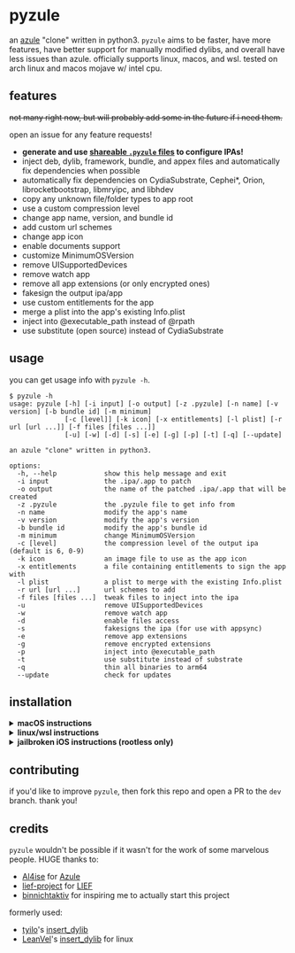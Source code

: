 # pyzule
an [azule](https://github.com/Al4ise/Azule) "clone" written in python3. `pyzule` aims to be faster, have more features, have better support for manually modified dylibs, and overall have less issues than azule. officially supports linux, macos, and wsl. tested on arch linux and macos mojave w/ intel cpu.

## features
~~not many right now, but will probably add some in the future if i need them.~~

open an issue for any feature requests!

- **generate and use [shareable `.pyzule` files](https://github.com/asdfzxcvbn/pyzule-gen) to configure IPAs!**
- inject deb, dylib, framework, bundle, and appex files and automatically fix dependencies when possible
- automatically fix dependencies on CydiaSubstrate, Cephei*, Orion, librocketbootstrap, libmryipc, and libhdev
- copy any unknown file/folder types to app root
- use a custom compression level
- change app name, version, and bundle id
- add custom url schemes
- change app icon
- enable documents support
- customize MinimumOSVersion
- remove UISupportedDevices
- remove watch app
- remove all app extensions (or only encrypted ones)
- fakesign the output ipa/app
- use custom entitlements for the app
- merge a plist into the app's existing Info.plist
- inject into @executable_path instead of @rpath
- use substitute (open source) instead of CydiaSubstrate

## usage
you can get usage info with `pyzule -h`.

```
$ pyzule -h
usage: pyzule [-h] [-i input] [-o output] [-z .pyzule] [-n name] [-v version] [-b bundle id] [-m minimum]
              [-c [level]] [-k icon] [-x entitlements] [-l plist] [-r url [url ...]] [-f files [files ...]]
              [-u] [-w] [-d] [-s] [-e] [-g] [-p] [-t] [-q] [--update]

an azule "clone" written in python3.

options:
  -h, --help            show this help message and exit
  -i input              the .ipa/.app to patch
  -o output             the name of the patched .ipa/.app that will be created
  -z .pyzule            the .pyzule file to get info from
  -n name               modify the app's name
  -v version            modify the app's version
  -b bundle id          modify the app's bundle id
  -m minimum            change MinimumOSVersion
  -c [level]            the compression level of the output ipa (default is 6, 0-9)
  -k icon               an image file to use as the app icon
  -x entitlements       a file containing entitlements to sign the app with
  -l plist              a plist to merge with the existing Info.plist
  -r url [url ...]      url schemes to add
  -f files [files ...]  tweak files to inject into the ipa
  -u                    remove UISupportedDevices
  -w                    remove watch app
  -d                    enable files access
  -s                    fakesigns the ipa (for use with appsync)
  -e                    remove app extensions
  -g                    remove encrypted extensions
  -p                    inject into @executable_path
  -t                    use substitute instead of substrate
  -q                    thin all binaries to arm64
  --update              check for updates
```

## installation

<details>
<summary><b>macOS instructions</b></summary>
<br/>
<ol>
  <li>open Terminal. this is where you'll be running every command.</li>
  <li>install <a href="https://apps.apple.com/us/app/xcode/id497799835">Xcode</a> from the app store (if not already installed)</li>
  <li>Install the Xcode cli tools (if not already installed <strong>or if <code>pyzule</code> suddenly stopped working</strong>) by running:
  <ul>
    <li><code>xcode-select --install</code></li>
    <li><code>sudo xcodebuild -license</code></li>
  </ul>
  </li>
  <li>
  install <code>pyzule</code>:

  <pre lang="bash"><code>bash -c "$(curl https://raw.githubusercontent.com/asdfzxcvbn/pyzule/main/install-pyzule.sh)"</code></pre>
  </li>
</ol>
</details>

<details>
<summary><b>linux/wsl instructions</b></summary>
<br/>
<ol>
  <li>
    on debian-based systems (like ubuntu), run the following:
    <pre lang="bash"><code>sudo apt update ; sudo apt install unzip curl python3 python3-venv</code></pre>
    on arch based systems, use:
    <pre lang="bash"><code>sudo pacman -Syu unzip curl python</code></pre>
  </li>
  <li>
  install <code>pyzule</code>:

  <pre lang="bash"><code>bash -c "$(curl https://raw.githubusercontent.com/asdfzxcvbn/pyzule/main/install-pyzule.sh)"</code></pre>
  </li>
</ol>
</details>

<details>
<summary><b>jailbroken iOS instructions (rootless only)</b></summary>
<br/>
<ol>
  <li>
    install some packages like python and ldid and some shit idfk what u need tbh bro im lost please open an issue if u need help
  </li>
  <li>
  install <code>pyzule</code>:

  <pre lang="bash"><code>bash -c "$(curl https://raw.githubusercontent.com/asdfzxcvbn/pyzule/main/install-pyzule.sh)"</code></pre>
  </li>
</ol>
</details>

## contributing
if you'd like to improve `pyzule`, then fork this repo and open a PR to the `dev` branch. thank you!

## credits
`pyzule` wouldn't be possible if it wasn't for the work of some marvelous people. HUGE thanks to:

- [Al4ise](https://github.com/Al4ise) for [Azule](https://github.com/Al4ise/Azule)
- [lief-project](https://github.com/lief-project) for [LIEF](https://github.com/lief-project/LIEF)
- [binnichtaktiv](https://github.com/binnichtaktiv) for inspiring me to actually start this project

formerly used:
- [tyilo](https://github.com/tyilo)'s [insert_dylib](https://github.com/tyilo/insert_dylib)
- [LeanVel](https://github.com/LeanVel)'s [insert_dylib](https://github.com/LeanVel/insert_dylib) for linux
